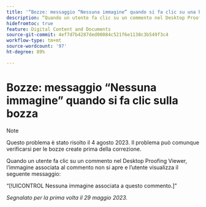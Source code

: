 ```yaml
---
title: '“Bozze: messaggio “Nessuna immagine” quando si fa clic su una bozza”'
description: “Quando un utente fa clic su un commento nel Desktop Proofing Viewer, l’immagine associata al commento non si apre e l’utente visualizza un messaggio.”
hidefromtoc: true
feature: Digital Content and Documents
source-git-commit: 4ef7d7b4287ded00084c521f6e1130c3b549f3c4
workflow-type: tm+mt
source-wordcount: '97'
ht-degree: 89%

---
```



# Bozze: messaggio “Nessuna immagine” quando si fa clic sulla bozza

>[!NOTE]
>
>Questo problema è stato risolto il 4 agosto 2023. Il problema può comunque verificarsi per le bozze create prima della correzione.

Quando un utente fa clic su un commento nel Desktop Proofing Viewer, l’immagine associata al commento non si apre e l’utente visualizza il seguente messaggio:

“[!UICONTROL Nessuna immagine associata a questo commento.]”

_Segnalato per la prima volta il 29 maggio 2023._
